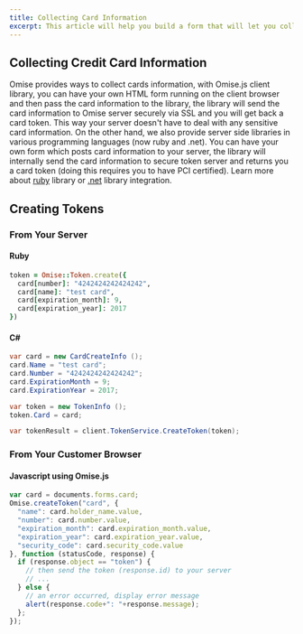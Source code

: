 ```yaml
---
title: Collecting Card Information
excerpt: This article will help you build a form that will let you collect cards directly from a page on your website and tokenize them.
---
```


## Collecting Credit Card Information

Omise provides ways to collect cards information, with Omise.js client library, you can have your own HTML form running on the client browser and then pass the card information to the library, the library will send the card information to Omise server securely via SSL and you will get back a card token. This way your server doesn't have to deal with any sensitive card information. On the other hand, we also provide server side libraries in various programming languages (now ruby and .net). You can have your own form which posts card information to your server, the library will internally send the card information to secure token server and returns you a card token (doing this requires you to have PCI certified). Learn more about [ruby](./ruby-library.html) library or [.net](./dotnet-library.html) library integration.

## Creating Tokens

### From Your Server
#### Ruby
```ruby
token = Omise::Token.create({
  card[number]: "4242424242424242",
  card[name]: "test card",
  card[expiration_month]: 9,
  card[expiration_year]: 2017
})
```
#### C&#35;
```c#
var card = new CardCreateInfo ();
card.Name = "test card";
card.Number = "4242424242424242";
card.ExpirationMonth = 9;
card.ExpirationYear = 2017;

var token = new TokenInfo ();
token.Card = card;

var tokenResult = client.TokenService.CreateToken(token);
```

### From Your Customer Browser

#### Javascript using Omise.js
```js
var card = documents.forms.card;
Omise.createToken("card", {
  "name": card.holder_name.value,
  "number": card.number.value,
  "expiration_month": card.expiration_month.value,
  "expiration_year": card.expiration_year.value,
  "security_code": card.security_code.value
}, function (statusCode, response) {
  if (response.object == "token") {
    // then send the token (response.id) to your server
    // ...
  } else {
    // an error occurred, display error message
    alert(response.code+": "+response.message);
  };
});
```

